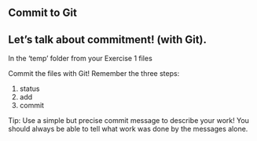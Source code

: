 ## Commit to Git

## Let’s talk about commitment! (with Git).

In the ‘temp’ folder from your Exercise 1 files

Commit the files with Git! Remember the three steps:

1. status
2. add
3. commit

Tip: Use a simple but precise commit message to describe your work! You should always be able to tell what work was done by the messages alone.